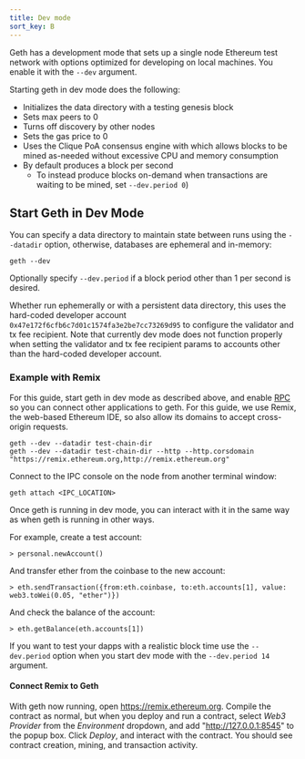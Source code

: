 ```yaml
---
title: Dev mode
sort_key: B
---
```


Geth has a development mode that sets up a single node Ethereum test network with options optimized for developing on local machines. You enable it with the `--dev` argument.

Starting geth in dev mode does the following:

-   Initializes the data directory with a testing genesis block
-   Sets max peers to 0
-   Turns off discovery by other nodes
-   Sets the gas price to 0
-   Uses the Clique PoA consensus engine with which allows blocks to be mined as-needed without excessive CPU and memory consumption
-   By default produces a block per second
    -   To instead produce blocks on-demand when transactions are waiting to be mined, set `--dev.period 0`)

## Start Geth in Dev Mode

You can specify a data directory to maintain state between runs using the `--datadir` option, otherwise, databases are ephemeral and in-memory:

```shell
geth --dev
```

Optionally specify `--dev.period` if a block period other than 1 per second is desired.

Whether run ephemerally or with a persistent data directory, this uses the hard-coded developer account `0x47e172f6cfb6c7d01c1574fa3e2be7cc73269d95` to configure the validator and tx fee recipient. Note that currently dev mode does not function properly when setting the validator and tx fee recipient params to accounts other than the hard-coded developer account.

### Example with Remix

For this guide, start geth in dev mode as described above, and enable [RPC](../_rpc/server.md) so you can connect other applications to geth. For this guide, we use Remix, the web-based Ethereum IDE, so also allow its domains to accept cross-origin requests.

```shell
geth --dev --datadir test-chain-dir
geth --dev --datadir test-chain-dir --http --http.corsdomain "https://remix.ethereum.org,http://remix.ethereum.org"
```

Connect to the IPC console on the node from another terminal window:

```shell
geth attach <IPC_LOCATION>
```

Once geth is running in dev mode, you can interact with it in the same way as when geth is running in other ways.

For example, create a test account:

```shell
> personal.newAccount()
```

And transfer ether from the coinbase to the new account:

```shell
> eth.sendTransaction({from:eth.coinbase, to:eth.accounts[1], value: web3.toWei(0.05, "ether")})
```

And check the balance of the account:

```shell
> eth.getBalance(eth.accounts[1])
```

If you want to test your dapps with a realistic block time use the `--dev.period` option when you start dev mode with the `--dev.period 14` argument.

#### Connect Remix to Geth

With geth now running, open <https://remix.ethereum.org>. Compile the contract as normal, but when you deploy and run a contract, select _Web3 Provider_ from the _Environment_ dropdown, and add "http://127.0.0.1:8545" to the popup box. Click _Deploy_, and interact with the contract. You should see contract creation, mining, and transaction activity.
